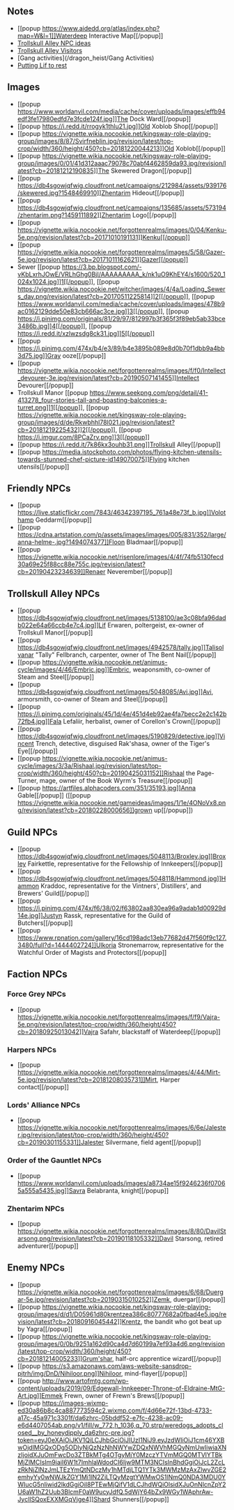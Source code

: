 ## Notes
* [[popup https://www.aidedd.org/atlas/index.php?map=W&l=1]]Waterdeep Interactive Map[[/popup]]
* [Trollskull Alley NPC ideas](https://thealexandrian.net/wordpress/43319/roleplaying-games/a-night-in-trollskull-manor-part-5-patrons)
* [Trollskull Alley Visitors](https://www.dndbeyond.com/posts/316-visitors-to-trollskull-alley)
* [Gang activities](/dragon_heist/Gang Activities)
* [Putting Lif to rest](https://www.reddit.com/r/WaterdeepDragonHeist/comments/9hpi1c/putting_lif_the_poltergeist_to_rest_a_checklist/)

## Images
* [[popup https://www.worldanvil.com/media/cache/cover/uploads/images/effb94edf3fe17980edfd7e3fcde124f.jpg]]The Dock Ward[[/popup]]
* [[popup https://i.redd.it/rrogyk1thlu21.jpg]]Old Xoblob Shop[[/popup]]
* [[popup https://vignette.wikia.nocookie.net/kingsway-role-playing-group/images/8/87/Svirfneblin.jpg/revision/latest/top-crop/width/360/height/450?cb=20181220044213]]Old Xoblob[[/popup]]
* [[popup https://vignette.wikia.nocookie.net/kingsway-role-playing-group/images/0/01/41d312aaac79078c70abf4462859da93.jpg/revision/latest?cb=20181212190835]]The Skewered Dragon[[/popup]]
* [[popup https://db4sgowjqfwig.cloudfront.net/campaigns/212984/assets/939176/skewered.jpg?1548469910]]Zhentarim Hideout[[/popup]]
* [[popup https://db4sgowjqfwig.cloudfront.net/campaigns/135685/assets/573194/zhentarim.png?1459111892]]Zhentarim Logo[[/popup]]
* [[popup https://vignette.wikia.nocookie.net/forgottenrealms/images/0/04/Kenku-5e.png/revision/latest?cb=20171010191131]]Kenku[[/popup]]
* [[popup https://vignette.wikia.nocookie.net/forgottenrealms/images/5/58/Gazer-5e.jpg/revision/latest?cb=20171011162621]]Gazer[[/popup]]
* Sewer [[popup https://3.bp.blogspot.com/-vKbLxrhJOwE/VRLhGhg0BjI/AAAAAAAAA_k/nk1uO9KhEY4/s1600/520_1024x1024.jpg]]1[[/popup]], [[popup https://vignette.wikia.nocookie.net/witcher/images/4/4a/Loading_Sewers_day.png/revision/latest?cb=20170511225814]]2[[/popup]], [[popup https://www.worldanvil.com/media/cache/cover/uploads/images/478b9ac0162129dde50e83cb666ac3ce.jpg]]3[[/popup]], [[popup https://i.pinimg.com/originals/81/29/97/812997b3f365f3f89eb5ab33bce3486b.jpg]]4[[/popup]], [[popup https://i.redd.it/xzlwzsdg8ck31.jpg]]5[[/popup]]
* [[popup https://i.pinimg.com/474x/b4/e3/89/b4e3895b089e8d0b70f1dbb9a4bb3d75.jpg]]Gray ooze[[/popup]]
* [[popup https://vignette.wikia.nocookie.net/forgottenrealms/images/f/f0/Intellect_devourer-3e.jpg/revision/latest?cb=20190507141455]]Intellect Devourer[[/popup]]
* Trollskull Manor [[popup https://www.seekpng.com/png/detail/41-413278_four-stories-tall-and-boasting-balconies-a-turret.png]]1[[/popup]], [[popup https://vignette.wikia.nocookie.net/kingsway-role-playing-group/images/d/de/Rkwbhhl78l021.jpg/revision/latest?cb=20181219225432]]2[[/popup]], [[popup https://i.imgur.com/8PCaZrv.png]]3[[/popup]]
* [[popup https://i.redd.it/7k86kx3ouhb31.png]]Trollskull Alley[[/popup]]
* [[popup https://media.istockphoto.com/photos/flying-kitchen-utensils-towards-stunned-chef-picture-id149070075]]Flying kitchen utensils[[/popup]]

## Friendly NPCs
* [[popup https://live.staticflickr.com/7843/46342397195_761a48e73f_b.jpg]]Volothamp Geddarm[[/popup]]
* [[popup https://cdna.artstation.com/p/assets/images/images/005/831/352/large/anna-helme-.jpg?1494074377]]Floon Bladmaar[[/popup]]
* [[popup https://vignette.wikia.nocookie.net/risenlore/images/4/4f/74fb5130fecd30a69e25f88cc88e755c.jpg/revision/latest?cb=20190423234639]]Renaer Neverember[[/popup]]

## Trollskull Alley NPCs
* [[popup https://db4sgowjqfwig.cloudfront.net/images/5138100/ae3c08bfa96dadb022e64a66ccb4e7c4.jpg]]Lif Erwaren, poltergeist, ex-owner of Trollskull Manor[[/popup]]
* [[popup https://db4sgowjqfwig.cloudfront.net/images/4942578/tally.jpg]]Talisolvanar "Tally" Fellbranch, carpenter, owner of The Bent Nail[[/popup]]
* [[popup https://vignette.wikia.nocookie.net/animus-cycle/images/4/46/Embric.jpg]]Embric, weaponsmith, co-owner of Steam and Steel[[/popup]]
* [[popup https://db4sgowjqfwig.cloudfront.net/images/5048085/Avi.jpg]]Avi, armorsmith, co-owner of Steam and Steel[[/popup]]
* [[popup https://i.pinimg.com/originals/45/1d/4e/451d4eb92ae4fa7becc2e2c142b72fb4.jpg]]Fala Lefaliir, herbalist, owner of Corellon's Crown[[/popup]]
* [[popup https://db4sgowjqfwig.cloudfront.net/images/5190829/detective.jpg]]Vincent Trench, detective, disguised Rak'shasa, owner of the Tiger's Eye[[/popup]]
* [[popup https://vignette.wikia.nocookie.net/animus-cycle/images/3/3a/Rishaal.jpg/revision/latest/top-crop/width/360/height/450?cb=20190425031152]]Rishaal the Page-Turner, mage, owner of the Book Wyrm's Treasure[[/popup]]
* [[popup https://artfiles.alphacoders.com/351/35193.jpg]]Anna Gable[[/popup]] ([[popup https://vignette.wikia.nocookie.net/gameideas/images/1/1e/4ONoVx8.png/revision/latest?cb=20180228000656]]grown up[[/popup]])

## Guild NPCs
* [[popup https://db4sgowjqfwig.cloudfront.net/images/5048113/Broxley.jpg]]Broxley Fairkettle, representative for the Fellowship of Innkeepers[[/popup]]
* [[popup https://db4sgowjqfwig.cloudfront.net/images/5048118/Hammond.jpg]]Hammon Kraddoc, representative for the Vintners', Distillers', and Brewers' Guild[[/popup]]
* [[popup https://i.pinimg.com/474x/f6/38/02/f63802aa830ea96a9adab1d00929d14e.jpg]]Justyn Rassk, representative for the Guild of Butchers[[/popup]]
* [[popup https://www.rpnation.com/gallery/16cd198adc13eb77682d47f560f9c127.3480/full?d=1444402724]]Ulkoria Stronemarrow, representative for the Watchful Order of Magists and Protectors[[/popup]]

## Faction NPCs

### Force Grey NPCs
* [[popup https://vignette.wikia.nocookie.net/forgottenrealms/images/f/f9/Vajra-5e.png/revision/latest/top-crop/width/360/height/450?cb=20180925013042]]Vajra Safahr, blackstaff of Waterdeep[[/popup]]

### Harpers NPCs
* [[popup https://vignette.wikia.nocookie.net/forgottenrealms/images/4/44/Mirt-5e.jpg/revision/latest?cb=20181208035731]]Mirt, Harper contact[[/popup]]

### Lords' Alliance NPCs
* [[popup https://vignette.wikia.nocookie.net/forgottenrealms/images/6/6e/Jalester.jpg/revision/latest/top-crop/width/360/height/450?cb=20190301155331]]Jalester Silvermane, field agent[[/popup]]

### Order of the Gauntlet NPCs
* [[popup https://www.worldanvil.com/uploads/images/a8734ae15f9246236f07065a555a5435.jpg]]Savra Belabranta, knight[[/popup]]

### Zhentarim NPCs
* [[popup https://vignette.wikia.nocookie.net/forgottenrealms/images/8/80/DavilStarsong.png/revision/latest?cb=20190118105332]]Davil Starsong, retired adventurer[[/popup]]

## Enemy NPCs
* [[popup https://vignette.wikia.nocookie.net/forgottenrealms/images/6/68/Duergar-5e.jpg/revision/latest?cb=20190315010252]]Zemk, duergar[[/popup]]
* [[popup https://vignette.wikia.nocookie.net/kingsway-role-playing-group/images/d/d1/D05961d80krentzea386c80777682a0fbad4e5.jpg/revision/latest?cb=20180916045442]]Krentz, the bandit who got beat up by Yagra[[/popup]]
* [[popup https://vignette.wikia.nocookie.net/kingsway-role-playing-group/images/0/0b/9251a162d90ca4d7d60199a7ef93a4d6.png/revision/latest/top-crop/width/360/height/450?cb=20181214005233]]Grum'shar, half-orc apprentice wizard[[/popup]]
* [[popup https://s3.amazonaws.com/aws-website-sansdrop-pjtrh/img/DnD/Nihiloor.png]]Nihiloor, mind-flayer[[/popup]]
* [[popup http://www.artofmtg.com/wp-content/uploads/2019/09/Edgewall-Innkeeper-Throne-of-Eldraine-MtG-Art.jpg]]Emmek Frewn, owner of Frewn's Brews[[/popup]]
* [[popup https://images-wixmp-ed30a86b8c4ca887773594c2.wixmp.com/f/4d66e72f-13bd-4733-a17c-45a971c3301f/da6zhrc-05bddf52-e7fc-4238-ac09-e6d4407054ab.png/v1/fill/w_772,h_1036,q_70,strp/weredogs_adopts_closed__by_honeydipply_da6zhrc-pre.jpg?token=eyJ0eXAiOiJKV1QiLCJhbGciOiJIUzI1NiJ9.eyJzdWIiOiJ1cm46YXBwOjdlMGQxODg5ODIyNjQzNzNhNWYwZDQxNWVhMGQyNmUwIiwiaXNzIjoidXJuOmFwcDo3ZTBkMTg4OTgyMjY0MzczYTVmMGQ0MTVlYTBkMjZlMCIsIm9iaiI6W1t7ImhlaWdodCI6Ijw9MTM3NCIsInBhdGgiOiJcL2ZcLzRkNjZlNzJmLTEzYmQtNDczMy1hMTdjLTQ1YTk3MWMzMzAxZlwvZGE2emhyYy0wNWJkZGY1Mi1lN2ZjLTQyMzgtYWMwOS1lNmQ0NDA3MDU0YWIucG5nIiwid2lkdGgiOiI8PTEwMjQifV1dLCJhdWQiOlsidXJuOnNlcnZpY2U6aW1hZ2Uub3BlcmF0aW9ucyJdfQ.5dWjY64bZx9WGy1WAphrAw-JyclISQoxEXXMGqVjge4]]Shard Shunners[[/popup]]